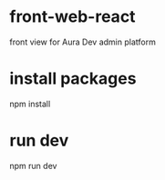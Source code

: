 # front-web-react
 front view for Aura Dev admin platform
 
# install packages
npm install
# run dev
npm run dev
